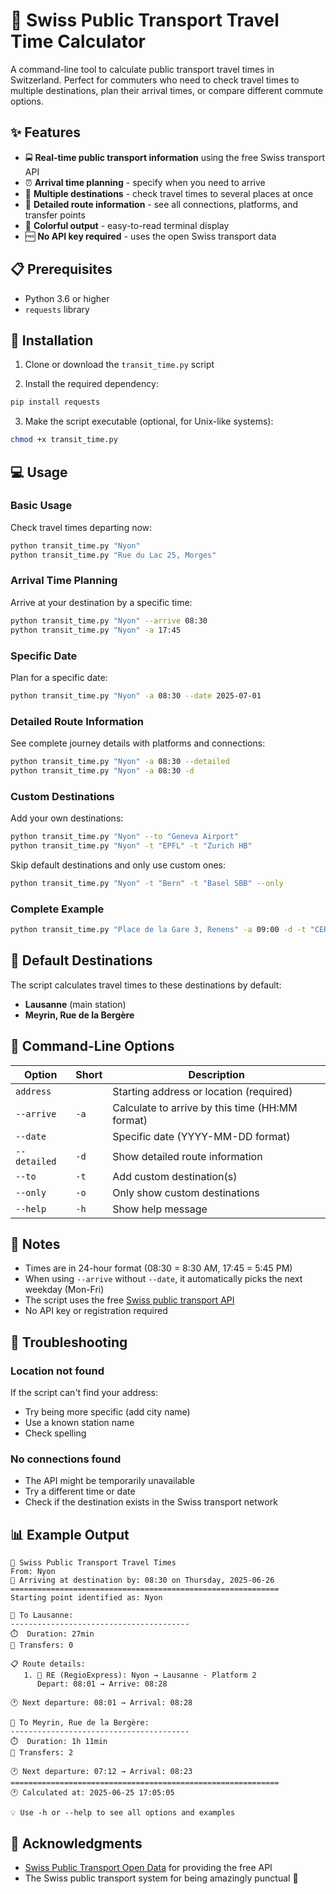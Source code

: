# 🚉 Swiss Public Transport Travel Time Calculator

A command-line tool to calculate public transport travel times in Switzerland. Perfect for commuters who need to check travel times to multiple destinations, plan their arrival times, or compare different commute options.

## ✨ Features

- 🚍 **Real-time public transport information** using the free Swiss transport API
- ⏰ **Arrival time planning** - specify when you need to arrive
- 📍 **Multiple destinations** - check travel times to several places at once
- 🔄 **Detailed route information** - see all connections, platforms, and transfer points
- 🎨 **Colorful output** - easy-to-read terminal display
- 🆓 **No API key required** - uses the open Swiss transport data

## 📋 Prerequisites

- Python 3.6 or higher
- `requests` library

## 🚀 Installation

1. Clone or download the `transit_time.py` script

2. Install the required dependency:
```bash
pip install requests
```

3. Make the script executable (optional, for Unix-like systems):
```bash
chmod +x transit_time.py
```

## 💻 Usage

### Basic Usage

Check travel times departing now:
```bash
python transit_time.py "Nyon"
python transit_time.py "Rue du Lac 25, Morges"
```

### Arrival Time Planning

Arrive at your destination by a specific time:
```bash
python transit_time.py "Nyon" --arrive 08:30
python transit_time.py "Nyon" -a 17:45
```

### Specific Date

Plan for a specific date:
```bash
python transit_time.py "Nyon" -a 08:30 --date 2025-07-01
```

### Detailed Route Information

See complete journey details with platforms and connections:
```bash
python transit_time.py "Nyon" -a 08:30 --detailed
python transit_time.py "Nyon" -a 08:30 -d
```

### Custom Destinations

Add your own destinations:
```bash
python transit_time.py "Nyon" --to "Geneva Airport"
python transit_time.py "Nyon" -t "EPFL" -t "Zurich HB"
```

Skip default destinations and only use custom ones:
```bash
python transit_time.py "Nyon" -t "Bern" -t "Basel SBB" --only
```

### Complete Example

```bash
python transit_time.py "Place de la Gare 3, Renens" -a 09:00 -d -t "CERN" --date 2025-06-30
```

## 📍 Default Destinations

The script calculates travel times to these destinations by default:
- **Lausanne** (main station)
- **Meyrin, Rue de la Bergère**

## 🎯 Command-Line Options

| Option | Short | Description |
|--------|-------|-------------|
| `address` | | Starting address or location (required) |
| `--arrive` | `-a` | Calculate to arrive by this time (HH:MM format) |
| `--date` | | Specific date (YYYY-MM-DD format) |
| `--detailed` | `-d` | Show detailed route information |
| `--to` | `-t` | Add custom destination(s) |
| `--only` | `-o` | Only show custom destinations |
| `--help` | `-h` | Show help message |

## 📝 Notes

- Times are in 24-hour format (08:30 = 8:30 AM, 17:45 = 5:45 PM)
- When using `--arrive` without `--date`, it automatically picks the next weekday (Mon-Fri)
- The script uses the free [Swiss public transport API](https://transport.opendata.ch/)
- No API key or registration required

## 🔧 Troubleshooting

### Location not found
If the script can't find your address:
- Try being more specific (add city name)
- Use a known station name
- Check spelling

### No connections found
- The API might be temporarily unavailable
- Try a different time or date
- Check if the destination exists in the Swiss transport network

## 📊 Example Output

```
🚉 Swiss Public Transport Travel Times
From: Nyon
📅 Arriving at destination by: 08:30 on Thursday, 2025-06-26
============================================================
Starting point identified as: Nyon

📍 To Lausanne:
----------------------------------------
⏱️  Duration: 27min
🔄 Transfers: 0

📋 Route details:
   1. 🚂 RE (RegioExpress): Nyon → Lausanne - Platform 2
      Depart: 08:01 → Arrive: 08:28

🕐 Next departure: 08:01 → Arrival: 08:28

📍 To Meyrin, Rue de la Bergère:
----------------------------------------
⏱️  Duration: 1h 11min
🔄 Transfers: 2

🕐 Next departure: 07:12 → Arrival: 08:23
============================================================
🕐 Calculated at: 2025-06-25 17:05:05

💡 Use -h or --help to see all options and examples
```

## 🙏 Acknowledgments

- [Swiss Public Transport Open Data](https://transport.opendata.ch/) for providing the free API
- The Swiss public transport system for being amazingly punctual 🚂
